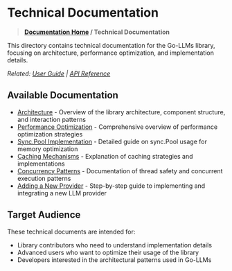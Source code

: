 # Technical Documentation

> **[Documentation Home](/REFERENCE.md) / Technical Documentation**

This directory contains technical documentation for the Go-LLMs library, focusing on architecture, performance optimization, and implementation details.

*Related: [User Guide](/docs/user-guide/README.md) | [API Reference](/docs/api/README.md)*

## Available Documentation

- [Architecture](architecture.md) - Overview of the library architecture, component structure, and interaction patterns
- [Performance Optimization](performance.md) - Comprehensive overview of performance optimization strategies
- [Sync.Pool Implementation](sync-pool.md) - Detailed guide on sync.Pool usage for memory optimization
- [Caching Mechanisms](caching.md) - Explanation of caching strategies and implementations
- [Concurrency Patterns](concurrency.md) - Documentation of thread safety and concurrent execution patterns
- [Adding a New Provider](new-provider.md) - Step-by-step guide to implementing and integrating a new LLM provider

## Target Audience

These technical documents are intended for:

- Library contributors who need to understand implementation details
- Advanced users who want to optimize their usage of the library
- Developers interested in the architectural patterns used in Go-LLMs
